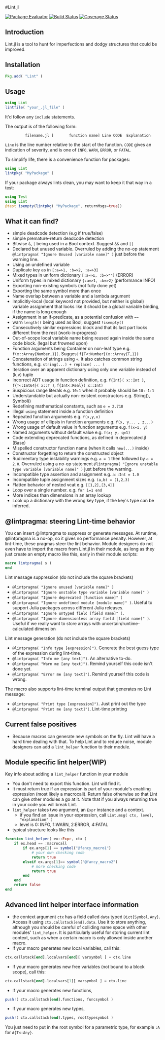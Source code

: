 #Lint.jl

[![Package Evaluator](http://pkg.julialang.org/badges/Lint_release.svg)](http://pkg.julialang.org/?pkg=Lint&ver=0.3)
[![Build Status](https://travis-ci.org/tonyhffong/Lint.jl.svg?branch=master)](https://travis-ci.org/tonyhffong/Lint.jl)
[![Coverage Status](https://img.shields.io/coveralls/tonyhffong/Lint.jl.svg)](https://coveralls.io/r/tonyhffong/Lint.jl)

## Introduction

Lint.jl is a tool to hunt for imperfections and dodgy structures that could be
improved.

## Installation
```julia
Pkg.add( "Lint" )
```

## Usage
```julia
using Lint
lintfile( "your_.jl_file" )
```
It'd follow any `include` statements.

The output is of the following form:
```
         filename.jl [       function name] Line CODE  Explanation
```
`Line` is the line number relative to the start of the function.
`CODE` gives an indication of severity, and is one of `INFO`, `WARN`, `ERROR`, or `FATAL`.

To simplify life, there is a convenience function for packages:
```julia
using Lint
lintpkg( "MyPackage" )
```

If your package always lints clean, you may want to keep it that way in a test:
```julia
using Test
using Lint
@test isempty(lintpkg( "MyPackage", returnMsgs=true))
```

## What it can find?
* simple deadcode detection (e.g if true/false)
* simple premature-return deadcode detection
* Bitwise `&`, `|` being used in a Bool context. Suggest `&&` and `||`
* Declared but unused variable. Overruled by adding the no-op statement `@lintpragma( "Ignore Unused [variable name]" )`
  just before the warning line.
* Using an undefined variable
* Duplicate key as in `[:a=>1, :b=>2, :a=>3]`
* Mixed types in uniform dictionary `[:a=>1, :b=>""]` (ERROR)
* Uniform types in mixed dictionary `{:a=>1, :b=>2}` (performance INFO)
* Exporting non-existing symbols (not fully done yet)
* Exporting the same symbol more than once
* Name overlap between a variable and a lambda argument
* Implicitly-local (local keyword not provided, but neither is global)
  variable assignment that looks like it should be a global variable
  binding, if the name is long enough
* Assignment in an if-predicate, as a potential confusion with `==`
* warn `length()` being used as Bool, suggest `!isempty()`
* Consecutively similar expressions block and that its last part looks different from the rest (work-in-progress)
* Out-of-scope local variable name being reused again inside the same code block. (legal but frowned upon)
* Function arguments being Container on non-leaf type e.g. `f(x::Array{Number,1})`. Suggest `f{T<:Number}(x::Array{T,1})`
* Concatenation of strings using `+`. It also catches common string functions, e.g. `string(...) + replace( ... )`
* Iteration over an apparent dictionary using only one variable instead of (k,v) tuple
* Incorrect ADT usage in function definition, e.g. `f{Int}( x::Int )`, `f{T<:Int64}( x::T )`, `f{Int<:Real}( x::Int)`
* Suspicious range literals e.g. `10:1` when it probably should be `10:-1:1`
* Understandable but actually non-existent constructors e.g. String(), Symbol()
* Redefining mathematical constants, such as `e = 2.718`
* Illegal `using` statement inside a function definition
* Repeated function arguments e.g. `f(x,y,x)`
* Wrong usage of ellipsis in function arguments e.g. `f(x, y... , z...)`
* Wrong usage of default value in function arguments e.g. `f(x=1, y)`
* Named arguments without default value e.g. `f(x; y, q=1)`
* Code extending deprecated functions, as defined in deprecated.jl (Base)
* Mispelled constructor function name (when it calls `new(...)` inside)
* Constructor forgetting to return the constructed object
* Rudimentary type instability warnings e.g. `a = 1` then followed by `a = 2.0`. Overruled using a no-op statement
  `@lintpragma( "Ignore unstable type variable [variable name]" )` just before the warning.
* Incompatible type assertion and assignment e.g. `a::Int = 1.0`
* Incompatible tuple assignment sizes e.g. `(a,b) = (1,2,3)`
* Flatten behavior of nested vcat e.g. `[[1,2],[3,4]]`
* Loop over a single number. e.g. `for i=1 end`
* More indices than dimensions in an array lookup
* Look up a dictionary with the wrong key type, if the key's type can be inferred.

## @lintpragma: steering Lint-time behavior
You can insert @lintpragma to suppress or generate messages. At runtime, @lintpragma is a no-op, so it gives
no performance penalty.
However, at lint-time, these pragmas steer the lint behavior. Module designers do not even have to import
the macro from Lint.jl in their module, as long as they just create an empty macro like this, early in their
module scripts:
```julia
macro lintpragma( s )
end
```

Lint message suppression (do not include the square brackets)
* `@lintpragma( "Ignore unused [variable name]" )`
* `@lintpragma( "Ignore unstable type variable [variable name]" )`
* `@lintpragma( "Ignore deprecated [function name]" )`
* `@lintpragma( "Ignore undefined module [module name]" )`. Useful to support Julia packages across 
    different Julia releases.
* `@lintpragma( "Ignore untyped field [field name]" )`.
* `@lintpragma( "Ignore dimensionless array field [field name]" )`. Useful if we really want to store 
    arrays with uncertain/runtime-calculated dimension

Lint message generation (do not include the square brackets)
* `@lintpragma( "Info type [expression]")`. Generate the best guess type of the expression during lint-time.
* `@lintpragma( "Info me [any text]")`. An alternative to-do.
* `@lintpragma( "Warn me [any text]")`. Remind yourself this code isn't done yet.
* `@lintpragma( "Error me [any text]")`. Remind yourself this code is wrong.

The macro also supports lint-time terminal output that generates no Lint message:
* `@lintpragma( "Print type [expression]")`. Just print out the type
* `@lintpragma( "Print me [any text]")`. Lint-time printing

## Current false positives
* Because macros can generate new symbols on the fly. Lint will have a hard time dealing
with that. To help Lint and to reduce noise, module designers can add a
`lint_helper` function to their module.

## Module specific lint helper(WIP)
Key info about adding a `lint_helper` function in your module
* You don't need to export this function. Lint will find it.
* It must return true if an expression is part of your module's
  enabling expression (most likely a macrocall). Return false otherwise
  so that Lint can give other modules a go at it. Note that
  if you always returning true in your code you will break Lint.
* `lint_helper` takes two argument, an `Expr` instance and a context.
  - if you find an issue in your expression, call `Lint.msg( ctx, level, "explanation" )`
  - level is 0: INFO, 1:WARN, 2:ERROR, 4:FATAL
* typical structure looks like this
```julia
function lint_helper( ex::Expr, ctx )
    if ex.head == :macrocall
        if ex.args[1] == symbol("@fancy_macro1")
            # your own checking code
            return true
        elseif ex.args[1]== symbol("@fancy_macro2")
            # more checking code
            return true
        end
    end
    return false
end
```

## Advanced lint helper interface information
* the context argument `ctx` has a field called `data` typed `Dict{Symbol,Any}`.
 Access it using `ctx.callstack[end].data`.
 Use it to store anything, although you should be careful of colliding
 name space with other modules' `lint_helper`. It is particularly useful
 for storing current lint context, such as when a certain macro is only allowed
 inside another macro.
* If your macro generates new local variables, call this:
```julia
ctx.callstack[end].localvars[end][ varsymbol ] = ctx.line
```
* If your macro generates new free variables (not bound to a block scope), call this:
```julia
ctx.callstack[end].localvars[1][ varsymbol ] = ctx.line
```
* If your macro generates new functions,
```julia
push!( ctx.callstack[end].functions, funcsymbol )
```
* If your macro generates new types,
```julia
push!( ctx.callstack[end].types, roottypesymbol )
```
You just need to put in the root symbol for a parametric type, for example
`:A` for `A{T<:Any}`.
